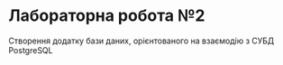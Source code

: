 # Лабораторна робота №2

Створення додатку бази даних, орієнтованого на взаємодію з СУБД PostgreSQL

